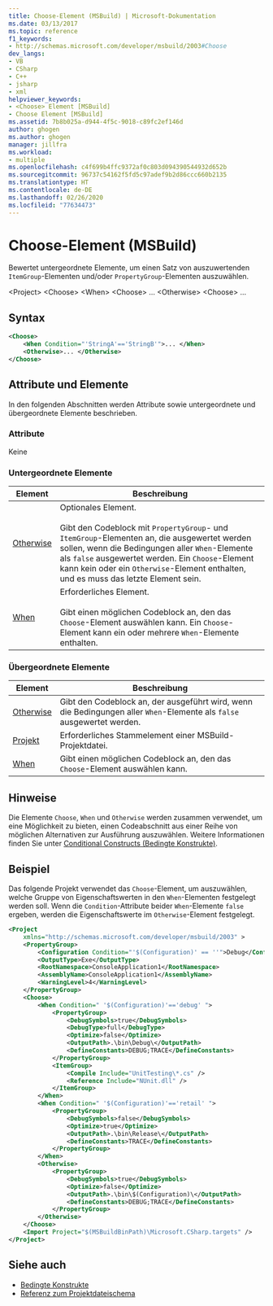 ```yaml
---
title: Choose-Element (MSBuild) | Microsoft-Dokumentation
ms.date: 03/13/2017
ms.topic: reference
f1_keywords:
- http://schemas.microsoft.com/developer/msbuild/2003#Choose
dev_langs:
- VB
- CSharp
- C++
- jsharp
- xml
helpviewer_keywords:
- <Choose> Element [MSBuild]
- Choose Element [MSBuild]
ms.assetid: 7b8b025a-d944-4f5c-9018-c89fc2ef146d
author: ghogen
ms.author: ghogen
manager: jillfra
ms.workload:
- multiple
ms.openlocfilehash: c4f699b4ffc9372af0c803d094390544932d652b
ms.sourcegitcommit: 96737c54162f5fd5c97adef9b2d86ccc660b2135
ms.translationtype: HT
ms.contentlocale: de-DE
ms.lasthandoff: 02/26/2020
ms.locfileid: "77634473"
---
```

# <a name="choose-element-msbuild"></a>Choose-Element (MSBuild)

Bewertet untergeordnete Elemente, um einen Satz von auszuwertenden `ItemGroup`-Elementen und/oder `PropertyGroup`-Elementen auszuwählen.

 \<Project> \<Choose> \<When> \<Choose> ... \<Otherwise> \<Choose> ...

## <a name="syntax"></a>Syntax

```xml
<Choose>
    <When Condition="'StringA'=='StringB'">... </When>
    <Otherwise>... </Otherwise>
</Choose>
```

## <a name="attributes-and-elements"></a>Attribute und Elemente

 In den folgenden Abschnitten werden Attribute sowie untergeordnete und übergeordnete Elemente beschrieben.

### <a name="attributes"></a>Attribute

 Keine

### <a name="child-elements"></a>Untergeordnete Elemente

|Element|Beschreibung|
|-------------|-----------------|
|[Otherwise](../msbuild/otherwise-element-msbuild.md)|Optionales Element.<br /><br /> Gibt den Codeblock mit `PropertyGroup`- und `ItemGroup`-Elementen an, die ausgewertet werden sollen, wenn die Bedingungen aller `When`-Elemente als `false` ausgewertet werden. Ein `Choose`-Element kann kein oder ein `Otherwise`-Element enthalten, und es muss das letzte Element sein.|
|[When](../msbuild/when-element-msbuild.md)|Erforderliches Element.<br /><br /> Gibt einen möglichen Codeblock an, den das `Choose`-Element auswählen kann. Ein `Choose`-Element kann ein oder mehrere `When`-Elemente enthalten.|

### <a name="parent-elements"></a>Übergeordnete Elemente

| Element | Beschreibung |
| - | - |
| [Otherwise](../msbuild/otherwise-element-msbuild.md) | Gibt den Codeblock an, der ausgeführt wird, wenn die Bedingungen aller `When`-Elemente als `false` ausgewertet werden. |
| [Projekt](../msbuild/project-element-msbuild.md) | Erforderliches Stammelement einer MSBuild-Projektdatei. |
| [When](../msbuild/when-element-msbuild.md) | Gibt einen möglichen Codeblock an, den das `Choose`-Element auswählen kann. |

## <a name="remarks"></a>Hinweise

 Die Elemente `Choose`, `When` und `Otherwise` werden zusammen verwendet, um eine Möglichkeit zu bieten, einen Codeabschnitt aus einer Reihe von möglichen Alternativen zur Ausführung auszuwählen. Weitere Informationen finden Sie unter [Conditional Constructs (Bedingte Konstrukte)](../msbuild/msbuild-conditional-constructs.md).

## <a name="example"></a>Beispiel

 Das folgende Projekt verwendet das `Choose`-Element, um auszuwählen, welche Gruppe von Eigenschaftswerten in den `When`-Elementen festgelegt werden soll. Wenn die `Condition`-Attribute beider `When`-Elemente `false` ergeben, werden die Eigenschaftswerte im `Otherwise`-Element festgelegt.

```xml
<Project
    xmlns="http://schemas.microsoft.com/developer/msbuild/2003" >
    <PropertyGroup>
        <Configuration Condition="'$(Configuration)' == ''">Debug</Configuration>
        <OutputType>Exe</OutputType>
        <RootNamespace>ConsoleApplication1</RootNamespace>
        <AssemblyName>ConsoleApplication1</AssemblyName>
        <WarningLevel>4</WarningLevel>
    </PropertyGroup>
    <Choose>
        <When Condition=" '$(Configuration)'=='debug' ">
            <PropertyGroup>
                <DebugSymbols>true</DebugSymbols>
                <DebugType>full</DebugType>
                <Optimize>false</Optimize>
                <OutputPath>.\bin\Debug\</OutputPath>
                <DefineConstants>DEBUG;TRACE</DefineConstants>
            </PropertyGroup>
            <ItemGroup>
                <Compile Include="UnitTesting\*.cs" />
                <Reference Include="NUnit.dll" />
            </ItemGroup>
        </When>
        <When Condition=" '$(Configuration)'=='retail' ">
            <PropertyGroup>
                <DebugSymbols>false</DebugSymbols>
                <Optimize>true</Optimize>
                <OutputPath>.\bin\Release\</OutputPath>
                <DefineConstants>TRACE</DefineConstants>
            </PropertyGroup>
        </When>
        <Otherwise>
            <PropertyGroup>
                <DebugSymbols>true</DebugSymbols>
                <Optimize>false</Optimize>
                <OutputPath>.\bin\$(Configuration)\</OutputPath>
                <DefineConstants>DEBUG;TRACE</DefineConstants>
            </PropertyGroup>
        </Otherwise>
    </Choose>
    <Import Project="$(MSBuildBinPath)\Microsoft.CSharp.targets" />
</Project>
```

## <a name="see-also"></a>Siehe auch

- [Bedingte Konstrukte](../msbuild/msbuild-conditional-constructs.md)
- [Referenz zum Projektdateischema](../msbuild/msbuild-project-file-schema-reference.md)

